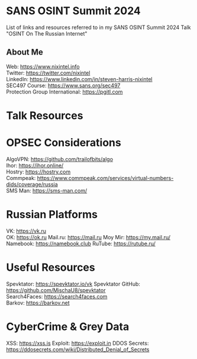 # SANS OSINT Summit 2024
List of links and resources referred to in my SANS OSINT Summit 2024 Talk "OSINT On The Russian Internet"

## About Me

Web: https://www.nixintel.info  
Twitter: https://twitter.com/nixintel  
LinkedIn: https://www.linkedin.com/in/steven-harris-nixintel  
SEC497 Course: https://www.sans.org/sec497  
Protection Group International: https://pgitl.com  

# Talk Resources

# OPSEC Considerations

AlgoVPN: https://github.com/trailofbits/algo  
Ihor: https://ihor.online/  
Hostry: https://hostry.com  
Commpeak: https://www.commpeak.com/services/virtual-numbers-dids/coverage/russia  
SMS Man: https://sms-man.com/  

# Russian Platforms

VK: https://vk.ru  
OK: https://ok.ru
Mail.ru: https://mail.ru
Moy Mir: https://my.mail.ru/  
Namebook: https://namebook.club
RuTube: https://rutube.ru/  

# Useful Resources

Spevktator: https://spevktator.io/vk
Spevktator GitHub: https://github.com/MischaU8/spevktator  
Search4Faces: https://search4faces.com  
Barkov: https://barkov.net

# CyberCrime & Grey Data

XSS: https://xss.is
Exploit: https://exploit.in
DDOS Secrets: https://ddosecrets.com/wiki/Distributed_Denial_of_Secrets  








